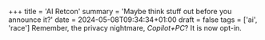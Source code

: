 +++
title = 'AI Retcon'
summary = 'Maybe think stuff out before you announce it?'
date = 2024-05-08T09:34:34+01:00
draft = false
tags = ['ai', 'race']
Remember, the privacy nightmare, *Copilot+PC*? It is now opt-in.
